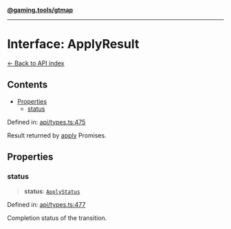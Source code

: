 [**@gaming.tools/gtmap**](README.md)

***

# Interface: ApplyResult

[← Back to API index](./README.md)

## Contents

- [Properties](#properties)
  - [status](#status)

Defined in: [api/types.ts:475](https://github.com/gamingtools/gt-map/blob/456675b84d19e7c9d557294c3b19a4bb0dcd9d51/packages/gtmap/src/api/types.ts#L475)

Result returned by [apply](Interface.ApplyOptions.md) Promises.

## Properties

### status

> **status**: [`ApplyStatus`](TypeAlias.ApplyStatus.md)

Defined in: [api/types.ts:477](https://github.com/gamingtools/gt-map/blob/456675b84d19e7c9d557294c3b19a4bb0dcd9d51/packages/gtmap/src/api/types.ts#L477)

Completion status of the transition.
